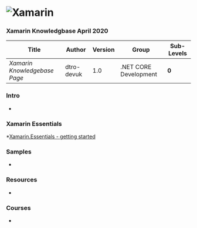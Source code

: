 # ![Xamarin](https://encrypted-tbn0.gstatic.com/images?q=tbn:ANd9GcRAAYVs_gGRkjid095vaWSAWl8CavyjB49wo6cWXrzqdvgr-P45&s)

### Xamarin Knowledgbase April 2020

Title | Author | Version | Group | Sub-Levels
--- | --- | --- | --- | ---
*Xamarin Knowledgebase Page* | dtro-devuk | 1.0 | .NET CORE Development | **0**


### Intro

* []()

### Xamarin Essentials

*[Xamarin.Essentials - getting started](https://docs.microsoft.com/en-us/xamarin/essentials/)

### Samples
* []()

### Resources
* []()

### Courses
* []()

